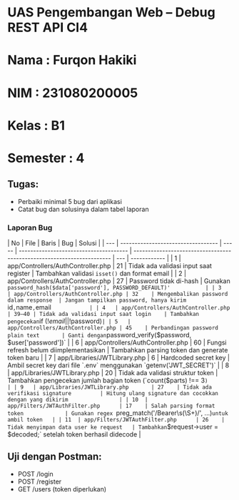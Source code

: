 # UAS Pengembangan Web – Debug REST API CI4

# Nama : Furqon Hakiki

# NIM : 231080200005

# Kelas : B1

# Semester : 4

## Tugas:

- Perbaiki minimal 5 bug dari aplikasi
- Catat bug dan solusinya dalam tabel laporan

### Laporan Bug

| No  | File                               | Baris | Bug                                    | Solusi                                                                 |
| --- | ---------------------------------- | ----- | -------------------------------------- | ---------------------------------------------------------------------- | --- | ------------ |
| 1   | app/Controllers/AuthController.php | 21    | Tidak ada validasi input saat register | Tambahkan validasi `isset()` dan format email                          |
| 2   | app/Controllers/AuthController.php | 27    | Password tidak di-hash                 | Gunakan `password_hash($data['password'], PASSWORD_DEFAULT)'           |
| 3   | app/Controllers/AuthController.php | 32    | Mengembalikan password dalam response  | Jangan tampilkan password, hanya kirim `id`,`name`,`email`             |
| 4   | app/Controllers/AuthController.php | 39–40 | Tidak ada validasi input saat login    | Tambahkan pengecekan `if (!$email                                      |     | !$password)` |
| 5   | app/Controllers/AuthController.php | 45    | Perbandingan password plain text       | Ganti dengan `password_verify($password, $user['password'])`           |
| 6   | app/Controllers/AuthController.php | 60    | Fungsi refresh belum diimplementasikan | Tambahkan parsing token dan generate token baru                        |
| 7   | app/Libraries/JWTLibrary.php       | 6     | Hardcoded secret key                   | Ambil secret key dari file `.env` menggunakan `getenv('JWT_SECRET')`   |
| 8   | app/Libraries/JWTLibrary.php       | 20    | Tidak ada validasi struktur token      | Tambahkan pengecekan jumlah bagian token (`count($parts) !== 3`)       |
| 9   | app/Libraries/JWTLibrary.php       | 27    | Tidak ada verifikasi signature         | Hitung ulang signature dan cocokkan dengan yang dikirim                |
| 10  | app/Filters/JWTAuthFilter.php      | 17    | Salah parsing format token             | Gunakan regex `preg_match('/Bearer\s(\S+)/', ...)` untuk ambil token   |
| 11  | app/Filters/JWTAuthFilter.php      | 26    | Tidak menyimpan data user ke request   | Tambahkan `$request->user = $decoded;` setelah token berhasil didecode |

## Uji dengan Postman:

- POST /login
- POST /register
- GET /users (token diperlukan)
